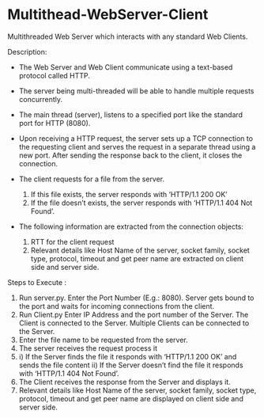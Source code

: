 # Multithead-WebServer-Client
Multithreaded Web Server which interacts with any standard Web Clients.

Description: 
- The Web Server and Web Client communicate using a text-based protocol called HTTP.
- The server being multi-threaded will be able to handle multiple requests concurrently. 
- The main thread (server), listens to a specified port like the standard port for HTTP (8080).
- Upon receiving a HTTP request, the server sets up a TCP connection to the requesting client and serves the request 
  in a separate thread using a new port. After sending the response back to the client, it closes the connection.
  
- The client requests for a file from the server. 
  1.	If this file exists, the server responds with ‘HTTP/1.1 200 OK’ 
  2.	If the file doesn’t exists, the server responds with ‘HTTP/1.1 404 Not Found’.
- The following information are extracted from the connection objects: 
  1.	RTT for the client request
  2.	Relevant details like Host Name of the server, socket family, socket type, protocol, timeout and get peer 
      name are extracted on client side and server side.
      
 Steps to Execute :
 1.	Run server.py.
    Enter the Port Number (E.g.: 8080). Server gets bound to the port and waits for incoming connections from the client.
 2.	Run Client.py 
    Enter IP Address and the port number of the Server. The Client is connected to the Server.
    Multiple Clients can be connected to the Server.
 3.	Enter the file name to be requested from the server.
 4.	The server receives the request process it
 5.	i) If the Server finds the file it responds with ‘HTTP/1.1 200 OK’ and sends the file content
    ii) If the Server doesn’t find the file it responds with ‘HTTP/1.1 404 Not Found’.
 6.	The Client receives the response from the Server and displays it.
 7.	Relevant details like Host Name of the server, socket family, socket type, protocol, timeout and get peer name are displayed on client side and server side.



